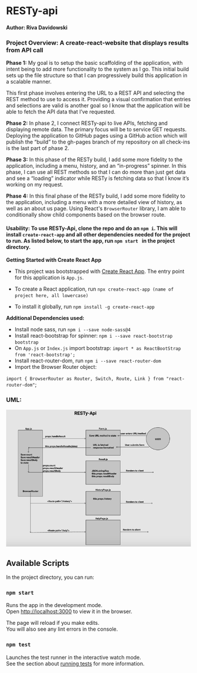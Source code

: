# RESTy-api

#### Author: Riva Davidowski

### Project Overview: A create-react-website that displays results from API call

**Phase 1:** My goal is to setup the basic scaffolding of the application, with intent being to add more functionality to the system as I go. This initial build sets up the file structure so that I can progressively build this application in a scalable manner.

This first phase involves entering the URL to a REST API and selecting the REST method to use to access it. Providing a visual confirmation that  entries and selections are valid is another goal so I know that the application will be able to fetch the API data that I’ve requested.

**Phase 2:** In phase 2, I connect RESTy-api to live APIs, fetching and displaying remote data. The primary focus will be to service GET requests. Deploying the application to GitHub pages using a GitHub action which will publish the “build” to the gh-pages branch of my repository on all check-ins is the last part of phase 2.

**Phase 3:** In this phase of the RESTy build, I add some more fidelity to the application, including a menu, history, and an “in-progress” spinner. In this phase, I can use all REST methods so that I can do more than just get data and see a “loading” indicator while RESTy is fetching data so that I know it’s working on my request.

**Phase 4:** In this final phase of the RESTy build, I add some more fidelity to the application, including a menu with a more detailed view of history, as well as an about us page. Using React's `BrowserRouter` library, I am able to conditionally show child components based on the browser route.

#### Usability: To use RESTy-Api, clone the repo and do an `npm i`. This will install `create-react-app` and all other dependencies needed for the project to run. As listed below, to start the app, run `npm start ` in the project directory.

**Getting Started with Create React App**

- This project was bootstrapped with [Create React App](https://github.com/facebook/create-react-app). The entry point for this application is `App.js`.

- To create a React application, run `npx create-react-app (name of project here, all lowercase)`
- To install it globally, run `npm install -g create-react-app`

**Additional Dependencies used:**
- Install node sass, run `npm i --save node-sass@4`
- Install react-bootstrap for spinner: `npm i --save react-bootstrap bootstrap`
- On `App.js` or `Index.js` import bootstrap: `import * as ReactBootStrap from 'react-bootstrap';`
- Install react-router-dom, run `npm i --save react-router-dom`
- Import the Browser Router object:
  
`import {
  BrowserRouter as Router,
  Switch,
  Route,
  Link
} from "react-router-dom"`;

### UML:

![uml](uml.png)


## Available Scripts

In the project directory, you can run:

### `npm start`

Runs the app in the development mode.\
Open [http://localhost:3000](http://localhost:3000) to view it in the browser.

The page will reload if you make edits.\
You will also see any lint errors in the console.

### `npm test`

Launches the test runner in the interactive watch mode.\
See the section about [running tests](https://facebook.github.io/create-react-app/docs/running-tests) for more information.

